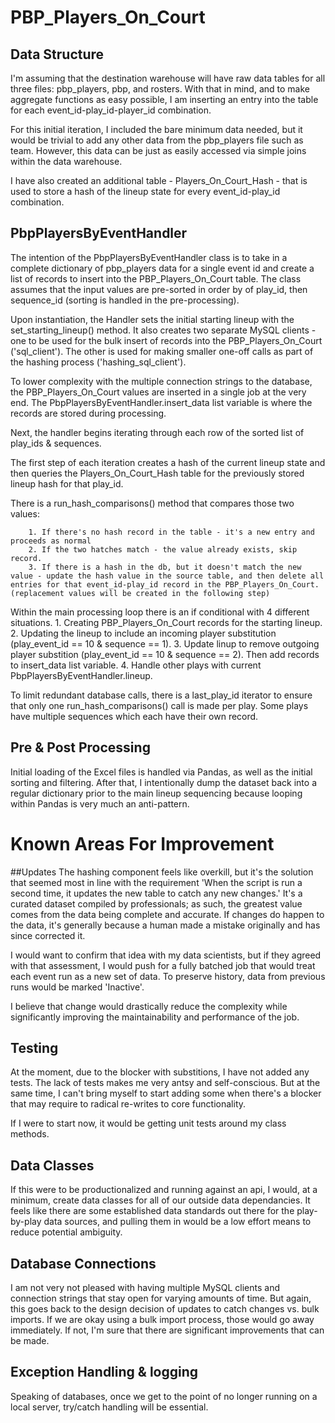 # PBP_Players_On_Court

## Data Structure
I'm assuming that the destination warehouse will have raw data tables for all three files: pbp_players, pbp, and rosters. With that in mind, and to make aggregate functions as easy possible, I am inserting an entry into the table for each event_id-play_id-player_id combination.

For this initial iteration, I included the bare minimum data needed, but it would be trivial to add any other data from the pbp_players file such as team. However, this data can be just as easily accessed via simple joins within the data warehouse.

I have also created an additional table - Players_On_Court_Hash - that is used to store a hash of the lineup state for every event_id-play_id combination.


## PbpPlayersByEventHandler
The intention of the PbpPlayersByEventHandler class is to take in a complete dictionary of pbp_players data for a single event id and create a list of records to insert into the PBP_Players_On_Court table. 
The class assumes that the input values are pre-sorted in order by of play_id, then sequence_id (sorting is handled in the pre-processing).

Upon instantiation, the Handler sets the initial starting lineup with the set_starting_lineup() method. 
It also creates two separate MySQL clients - one to be used for the bulk insert of records into the PBP_Players_On_Court ('sql_client'). The other is used for making smaller one-off calls as part of the hashing process ('hashing_sql_client').

To lower complexity with the multiple connection strings to the database, the PBP_Players_On_Court values are inserted in a single job at the very end. 
The PbpPlayersByEventHandler.insert_data list variable is where the records are stored during processing.

Next, the handler begins iterating through each row of the sorted list of play_ids & sequences.
  
The first step of each iteration creates a hash of the current lineup state and then queries the Players_On_Court_Hash table for the previously stored lineup hash for that play_id. 

There is a run_hash_comparisons() method that compares those two values:

        1. If there's no hash record in the table - it's a new entry and proceeds as normal
        2. If the two hatches match - the value already exists, skip record.
        3. If there is a hash in the db, but it doesn't match the new value - update the hash value in the source table, and then delete all entries for that event_id-play_id record in the PBP_Players_On_Court. (replacement values will be created in the following step) 
  
Within the main processing loop there is an if conditional with 4 different situations. 
        1. Creating PBP_Players_On_Court records for the starting lineup.
        2. Updating the lineup to include an incoming player substitution (play_event_id == 10 & sequence == 1).
        3. Update linup to remove outgoing player substition (play_event_id == 10 & sequence == 2). Then add records to insert_data list variable.
        4. Handle other plays with current PbpPlayersByEventHandler.lineup.

To limit redundant database calls, there is a last_play_id iterator to ensure that only one run_hash_comparisons() call is made per play. Some plays have multiple sequences which each have their own record.


## Pre & Post Processing
Initial loading of the Excel files is handled via Pandas, as well as the initial sorting and filtering. After that, I intentionally dump the dataset back into a regular dictionary prior to the main lineup sequencing because looping within Pandas is very much an anti-pattern.

# Known Areas For Improvement

##Updates
The hashing component feels like overkill, but it's the solution that seemed most in line with the requirement 'When the script is run a second time, it updates the new table to catch any new changes.'
It's a curated dataset compiled by professionals; as such, the greatest value comes from the data being complete and accurate. If changes do happen to the data, it's generally because a human made a mistake originally and has since corrected it. 

I would want to confirm that idea with my data scientists, but if they agreed with that assessment, I would push for a fully batched job that would treat each event run as a new set of data. To preserve history, data from previous runs would be marked 'Inactive'.

I believe that change would drastically reduce the complexity while significantly improving the maintainability and performance of the job.

## Testing
At the moment, due to the blocker with substitions, I have not added any tests. The lack of tests makes me very antsy and self-conscious. But at the same time, I can't bring myself to start adding some when there's a blocker that may require to radical re-writes to core functionality.

If I were to start now, it would be getting unit tests around my class methods.

## Data Classes
If this were to be productionalized and running against an api, I would, at a minimum, create data classes for all of our outside data dependancies. It feels like there are some established data standards out there for the play-by-play data sources, and pulling them in would be a low effort means to reduce potential ambiguity.

## Database Connections
I am not very not pleased with having multiple MySQL clients and connection strings that stay open for varying amounts of time. But again, this goes back to the design decision of updates to catch changes vs. bulk imports. If we are okay using a bulk import process, those would go away immediately. If not, I'm sure that there are significant improvements that can be made.

## Exception Handling & logging
Speaking of databases, once we get to the point of no longer running on a local server, try/catch handling will be essential.
